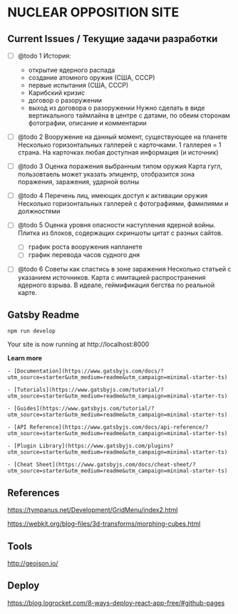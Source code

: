 # NUCLEAR OPPOSITION SITE

## Current Issues / Текущие задачи разработки

- [ ] @todo 1
  История:
    - открытие ядерного распада
    - создание атомного оружия (США, СССР)
    - первые испытания (США, СССР)
    - Карибский кризис
    - договор о разоружении
    - выход из договора о разоружении 
  Нужно сделать в виде вертикального таймлайна в центре с датами, по обеим сторонам фотографии, описание и комментарии
- [ ] @todo 2
  Вооружение на данный момент, существующее на планете
  Несколько горизонтальных галлерей с карточками. 1 галлерея = 1 страна. На карточках любая доступная информация (и источник)
- [ ] @todo 3
  Оценка поражения выбранным типом оружия
  Карта гугл, пользовтаель может указать эпицентр, отобразится зона поражения, заражения, ударной волны
- [ ] @todo 4
  Перечень лиц, имеющих доступ к активации оружия
  Несколько горизонтальных галлерей с фотографиями, фамилиями и должностями
- [ ] @todo 5
  Оценка уровня опасности наступления ядерной войны.
  Плитка из блоков, содержащих скриншоты цитат с разных сайтов.
  - [ ] график роста вооружения напланете
  - [ ] график перевода часов судного дня
- [ ] @todo 6
  Советы как спастись в зоне заражения Несколько статьей с указанием источников.
  Карта с имитацией распространения ядерного взрыва. В идеале, геймификация бегства по реальной карте.


## Gatsby Readme

```shell
npm run develop
```

Your site is now running at http://localhost:8000

**Learn more**

    - [Documentation](https://www.gatsbyjs.com/docs/?utm_source=starter&utm_medium=readme&utm_campaign=minimal-starter-ts)

    - [Tutorials](https://www.gatsbyjs.com/tutorial/?utm_source=starter&utm_medium=readme&utm_campaign=minimal-starter-ts)

    - [Guides](https://www.gatsbyjs.com/tutorial/?utm_source=starter&utm_medium=readme&utm_campaign=minimal-starter-ts)

    - [API Reference](https://www.gatsbyjs.com/docs/api-reference/?utm_source=starter&utm_medium=readme&utm_campaign=minimal-starter-ts)

    - [Plugin Library](https://www.gatsbyjs.com/plugins?utm_source=starter&utm_medium=readme&utm_campaign=minimal-starter-ts)

    - [Cheat Sheet](https://www.gatsbyjs.com/docs/cheat-sheet/?utm_source=starter&utm_medium=readme&utm_campaign=minimal-starter-ts)


## References 

https://tympanus.net/Development/GridMenu/index2.html

https://webkit.org/blog-files/3d-transforms/morphing-cubes.html

## Tools

http://geojson.io/  

## Deploy 

https://blog.logrocket.com/8-ways-deploy-react-app-free/#github-pages
